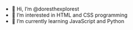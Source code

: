 - 👋 Hi, I’m @doresthexplorest
- 👀 I’m interested in HTML and CSS programming
- 🌱 I’m currently learning JavaScript and Python

<!---
doresthexplorest/doresthexplorest is a ✨ special ✨ repository because its `README.md` (this file) appears on your GitHub profile.
You can click the Preview link to take a look at your changes.
--->
